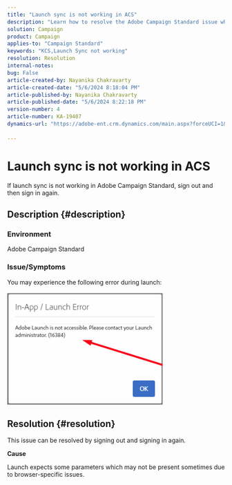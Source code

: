 ```yaml
---
title: "Launch sync is not working in ACS"
description: "Learn how to resolve the Adobe Campaign Standard issue where launch sync is not working."
solution: Campaign
product: Campaign
applies-to: "Campaign Standard"
keywords: "KCS,Launch Sync not working"
resolution: Resolution
internal-notes: 
bug: False
article-created-by: Nayanika Chakravarty
article-created-date: "5/6/2024 8:18:04 PM"
article-published-by: Nayanika Chakravarty
article-published-date: "5/6/2024 8:22:18 PM"
version-number: 4
article-number: KA-19407
dynamics-url: "https://adobe-ent.crm.dynamics.com/main.aspx?forceUCI=1&pagetype=entityrecord&etn=knowledgearticle&id=cc7d16b9-e50b-ef11-9f8a-6045bd0065b6"

---
```

# Launch sync is not working in ACS


If launch sync is not working in Adobe Campaign Standard, sign out and then sign in again.

## Description {#description}


### <b>Environment</b>

Adobe Campaign Standard

### <b>Issue/Symptoms</b>

You may experience the following error during launch:
<br><br>![](assets/___cd7d16b9-e50b-ef11-9f8a-6045bd0065b6___.png)<br>

## Resolution {#resolution}


This issue can be resolved by signing out and signing in again.

<b>Cause</b>

Launch expects some parameters which may not be present sometimes due to browser-specific issues.
